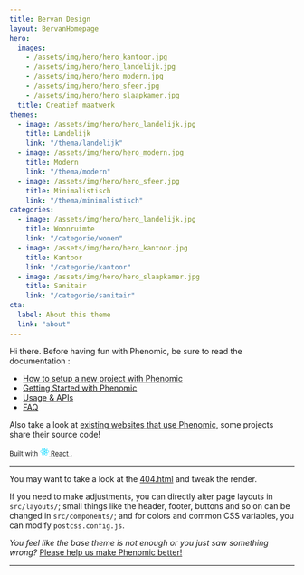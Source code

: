 ```yaml
---
title: Bervan Design
layout: BervanHomepage
hero:
  images:
    - /assets/img/hero/hero_kantoor.jpg
    - /assets/img/hero/hero_landelijk.jpg
    - /assets/img/hero/hero_modern.jpg
    - /assets/img/hero/hero_sfeer.jpg
    - /assets/img/hero/hero_slaapkamer.jpg 
  title: Creatief maatwerk
themes:
  - image: /assets/img/hero/hero_landelijk.jpg
    title: Landelijk
    link: "/thema/landelijk"
  - image: /assets/img/hero/hero_modern.jpg
    title: Modern
    link: "/thema/modern"
  - image: /assets/img/hero/hero_sfeer.jpg
    title: Minimalistisch
    link: "/thema/minimalistisch"
categories:
  - image: /assets/img/hero/hero_landelijk.jpg
    title: Woonruimte
    link: "/categorie/wonen"
  - image: /assets/img/hero/hero_kantoor.jpg
    title: Kantoor
    link: "/categorie/kantoor"
  - image: /assets/img/hero/hero_slaapkamer.jpg
    title: Sanitair
    link: "/categorie/sanitair"
cta:
  label: About this theme
  link: "about"
---
```


Hi there. Before having fun with Phenomic, be sure to read the documentation :

* [How to setup a new project with Phenomic](https://phenomic.io/docs/setup/)
* [Getting Started with Phenomic](https://phenomic.io/docs/getting-started/)
* [Usage & APIs](https://phenomic.io/docs/usage/)
* [FAQ](https://phenomic.io/docs/faq/)

Also take a look at
[existing websites that use Phenomic](https://phenomic.io/showcase/),
some projects share their source code!

<!-- demo to show you that you can use "assets" folder -->
<small>
  Built with
  <a href="https://facebook.github.io/react/">
    <img alt="" src="assets/react.svg" width="16" height="16" />
    React
  </a>.
</small>

---

You may want to take a look at the [404.html](/404.html) and tweak the render.

If you need to make adjustments, you can directly alter page layouts in
``src/layouts/``;
small things like the header, footer, buttons and so on can be changed in
``src/components/``;
and for colors and common CSS variables, you can modify ``postcss.config.js``.

_You feel like the base theme is not enough or you just saw something wrong?_
[Please help us make Phenomic better!](https://phenomic.io/contributing/)

---
